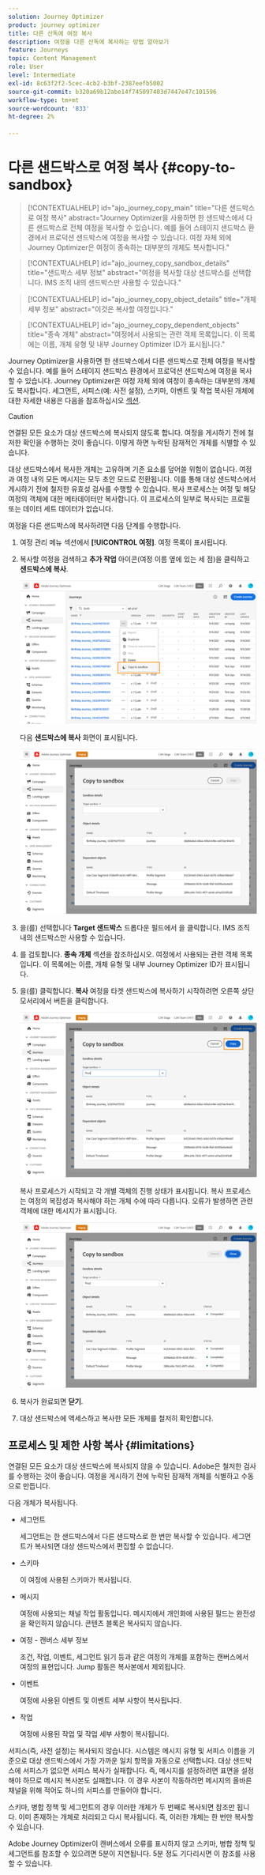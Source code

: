 ```yaml
---
solution: Journey Optimizer
product: journey optimizer
title: 다른 산독에 여정 복사
description: 여정을 다른 산독에 복사하는 방법 알아보기
feature: Journeys
topic: Content Management
role: User
level: Intermediate
exl-id: 8c63f2f2-5cec-4cb2-b3bf-2387eefb5002
source-git-commit: b320a69b12abe14f745097403d7447e47c101596
workflow-type: tm+mt
source-wordcount: '833'
ht-degree: 2%

---
```


# 다른 샌드박스로 여정 복사 {#copy-to-sandbox}

>[!CONTEXTUALHELP]
>id="ajo_journey_copy_main"
>title="다른 샌드박스로 여정 복사"
>abstract="Journey Optimizer을 사용하면 한 샌드박스에서 다른 샌드박스로 전체 여정을 복사할 수 있습니다. 예를 들어 스테이지 샌드박스 환경에서 프로덕션 샌드박스에 여정을 복사할 수 있습니다. 여정 자체 외에 Journey Optimizer은 여정이 종속하는 대부분의 개체도 복사합니다."

>[!CONTEXTUALHELP]
>id="ajo_journey_copy_sandbox_details"
>title="샌드박스 세부 정보"
>abstract="여정을 복사할 대상 샌드박스를 선택합니다. IMS 조직 내의 샌드박스만 사용할 수 있습니다."

>[!CONTEXTUALHELP]
>id="ajo_journey_copy_object_details"
>title="개체 세부 정보"
>abstract="이것은 복사할 여정입니다."

>[!CONTEXTUALHELP]
>id="ajo_journey_copy_dependent_objects"
>title="종속 개체"
>abstract="여정에서 사용되는 관련 객체 목록입니다. 이 목록에는 이름, 개체 유형 및 내부 Journey Optimizer ID가 표시됩니다."

Journey Optimizer을 사용하면 한 샌드박스에서 다른 샌드박스로 전체 여정을 복사할 수 있습니다. 예를 들어 스테이지 샌드박스 환경에서 프로덕션 샌드박스에 여정을 복사할 수 있습니다. Journey Optimizer은 여정 자체 외에 여정이 종속하는 대부분의 개체도 복사합니다. 세그먼트, 서피스(예: 사전 설정), 스키마, 이벤트 및 작업 복사된 개체에 대한 자세한 내용은 다음을 참조하십시오 [섹션](#limitations).

>[!CAUTION]
>
>연결된 모든 요소가 대상 샌드박스에 복사되지 않도록 합니다. 여정을 게시하기 전에 철저한 확인을 수행하는 것이 좋습니다. 이렇게 하면 누락된 잠재적인 개체를 식별할 수 있습니다.

대상 샌드박스에서 복사한 개체는 고유하며 기존 요소를 덮어쓸 위험이 없습니다. 여정과 여정 내의 모든 메시지는 모두 초안 모드로 전환됩니다. 이를 통해 대상 샌드박스에서 게시하기 전에 철저한 유효성 검사를 수행할 수 있습니다. 복사 프로세스는 여정 및 해당 여정의 객체에 대한 메타데이터만 복사합니다. 이 프로세스의 일부로 복사되는 프로필 또는 데이터 세트 데이터가 없습니다.

여정을 다른 샌드박스에 복사하려면 다음 단계를 수행합니다.

1. 여정 관리 메뉴 섹션에서 **[!UICONTROL 여정]**. 여정 목록이 표시됩니다.

2. 복사할 여정을 검색하고 **추가 작업** 아이콘(여정 이름 옆에 있는 세 점)을 클릭하고 **샌드박스에 복사**.

   ![](assets/copy-sandbox1.png)

   다음 **샌드박스에 복사** 화면이 표시됩니다.

   ![](assets/copy-sandbox2.png)

3. 을(를) 선택합니다 **Target 샌드박스** 드롭다운 필드에서 을 클릭합니다. IMS 조직 내의 샌드박스만 사용할 수 있습니다.

4. 를 검토합니다. **종속 개체** 섹션을 참조하십시오. 여정에서 사용되는 관련 객체 목록입니다. 이 목록에는 이름, 개체 유형 및 내부 Journey Optimizer ID가 표시됩니다.

5. 을(를) 클릭합니다. **복사** 여정을 타겟 샌드박스에 복사하기 시작하려면 오른쪽 상단 모서리에서 버튼을 클릭합니다.

   ![](assets/copy-sandbox3.png)

   복사 프로세스가 시작되고 각 개별 객체의 진행 상태가 표시됩니다. 복사 프로세스는 여정의 복잡성과 복사해야 하는 개체 수에 따라 다릅니다. 오류가 발생하면 관련 객체에 대한 메시지가 표시됩니다.

   ![](assets/copy-sandbox4.png)

6. 복사가 완료되면 **닫기**.

7. 대상 샌드박스에 액세스하고 복사한 모든 개체를 철저히 확인합니다.

## 프로세스 및 제한 사항 복사 {#limitations}

연결된 모든 요소가 대상 샌드박스에 복사되지 않을 수 있습니다. Adobe은 철저한 검사를 수행하는 것이 좋습니다. 여정을 게시하기 전에 누락된 잠재적 개체를 식별하고 수동으로 만듭니다.

다음 개체가 복사됩니다.

* 세그먼트

   세그먼트는 한 샌드박스에서 다른 샌드박스로 한 번만 복사할 수 있습니다. 세그먼트가 복사되면 대상 샌드박스에서 편집할 수 없습니다.

* 스키마

   이 여정에 사용된 스키마가 복사됩니다.

* 메시지

   여정에 사용되는 채널 작업 활동입니다. 메시지에서 개인화에 사용된 필드는 완전성을 확인하지 않습니다. 콘텐츠 블록은 복사되지 않습니다.

* 여정 - 캔버스 세부 정보

   조건, 작업, 이벤트, 세그먼트 읽기 등과 같은 여정의 개체를 포함하는 캔버스에서 여정의 표현입니다. Jump 활동은 복사본에서 제외됩니다.

* 이벤트

   여정에 사용된 이벤트 및 이벤트 세부 사항이 복사됩니다.

* 작업

   여정에 사용된 작업 및 작업 세부 사항이 복사됩니다.

서피스(즉, 사전 설정)는 복사되지 않습니다. 시스템은 메시지 유형 및 서피스 이름을 기준으로 대상 샌드박스에서 가장 가까운 일치 항목을 자동으로 선택합니다. 대상 샌드박스에 서피스가 없으면 서피스 복사가 실패합니다. 즉, 메시지를 설정하려면 표면을 설정해야 하므로 메시지 복사본도 실패합니다. 이 경우 사본이 작동하려면 메시지의 올바른 채널을 위해 적어도 하나의 서피스를 만들어야 합니다.

스키마, 병합 정책 및 세그먼트의 경우 이러한 개체가 두 번째로 복사되면 참조만 됩니다. 이미 존재하는 개체로 처리되고 다시 복사됩니다. 즉, 이러한 개체는 한 번만 복사할 수 있습니다.

Adobe Journey Optimizer이 캔버스에서 오류를 표시하지 않고 스키마, 병합 정책 및 세그먼트를 참조할 수 있으려면 5분이 지연됩니다. 5분 정도 기다리시면 이 참조를 사용할 수 있습니다.
